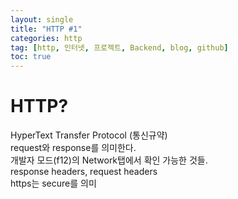 ```yaml
---
layout: single
title: "HTTP #1"
categories: http
tag: [http, 인터넷, 프로젝트, Backend, blog, github]
toc: true
---
```


# HTTP?
HyperText Transfer Protocol (통신규약)<br>
request와 response를 의미한다.<br>
개발자 모드(f12)의 Network탭에서 확인 가능한 것들.<br>
response headers, request headers<br>
https는 secure를 의미 
